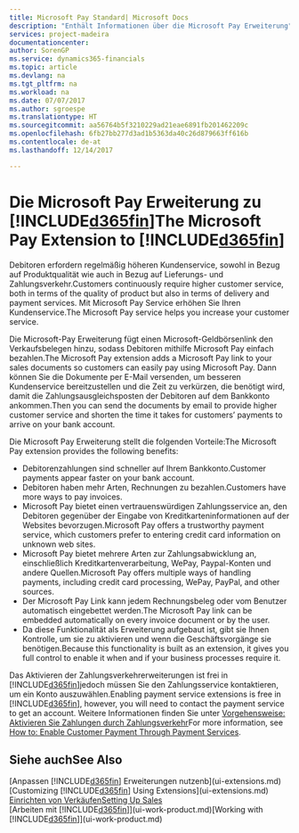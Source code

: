```yaml
---
title: Microsoft Pay Standard| Microsoft Docs
description: "Enthält Informationen über die Microsoft Pay Erweiterung"
services: project-madeira
documentationcenter: 
author: SorenGP
ms.service: dynamics365-financials
ms.topic: article
ms.devlang: na
ms.tgt_pltfrm: na
ms.workload: na
ms.date: 07/07/2017
ms.author: sgroespe
ms.translationtype: HT
ms.sourcegitcommit: aa56764b5f3210229ad21eae6891fb201462209c
ms.openlocfilehash: 6fb27bb277d3ad1b5363da40c26d879663ff616b
ms.contentlocale: de-at
ms.lasthandoff: 12/14/2017

---
```

# <a name="the-microsoft-pay-extension-to-included365finincludesd365finlongmdmd"></a><span data-ttu-id="896c1-103">Die Microsoft Pay Erweiterung zu [!INCLUDE[d365fin](includes/d365fin_long_md.md)]</span><span class="sxs-lookup"><span data-stu-id="896c1-103">The Microsoft Pay Extension to [!INCLUDE[d365fin](includes/d365fin_long_md.md)]</span></span>
<span data-ttu-id="896c1-104">Debitoren erfordern regelmäßig höheren Kundenservice, sowohl in Bezug auf Produktqualität wie auch in Bezug auf Lieferungs- und Zahlungsverkehr.</span><span class="sxs-lookup"><span data-stu-id="896c1-104">Customers continuously require higher customer service, both in terms of the quality of product but also in terms of delivery and payment services.</span></span> <span data-ttu-id="896c1-105">Mit Microsoft Pay Service erhöhen Sie Ihren Kundenservice.</span><span class="sxs-lookup"><span data-stu-id="896c1-105">The Microsoft Pay service helps you increase your customer service.</span></span>

<span data-ttu-id="896c1-106">Die Microsoft-Pay Erweiterung fügt einen Microsoft-Geldbörsenlink den Verkaufsbelegen hinzu, sodass Debitoren mithilfe Microsoft Pay einfach bezahlen.</span><span class="sxs-lookup"><span data-stu-id="896c1-106">The Microsoft Pay extension adds a Microsoft Pay link to your sales documents so customers can easily pay using Microsoft Pay.</span></span> <span data-ttu-id="896c1-107">Dann können Sie die Dokumente per E-Mail versenden, um besseren Kundenservice bereitzustellen und die Zeit zu verkürzen, die benötigt wird, damit die Zahlungsausgleichsposten der Debitoren auf dem Bankkonto ankommen.</span><span class="sxs-lookup"><span data-stu-id="896c1-107">Then you can send the documents by email to provide higher customer service and shorten the time it takes for customers’ payments to arrive on your bank account.</span></span>

<span data-ttu-id="896c1-108">Die Microsoft Pay Erweiterung stellt die folgenden Vorteile:</span><span class="sxs-lookup"><span data-stu-id="896c1-108">The Microsoft Pay extension provides the following benefits:</span></span>
- <span data-ttu-id="896c1-109">Debitorenzahlungen sind schneller auf Ihrem Bankkonto.</span><span class="sxs-lookup"><span data-stu-id="896c1-109">Customer payments appear faster on your bank account.</span></span>
- <span data-ttu-id="896c1-110">Debitoren haben mehr Arten, Rechnungen zu bezahlen.</span><span class="sxs-lookup"><span data-stu-id="896c1-110">Customers have more ways to pay invoices.</span></span>
- <span data-ttu-id="896c1-111">Microsoft Pay bietet einen vertrauenswürdigen Zahlungsservice an, den Debitoren gegenüber der Eingabe von Kreditkarteninformationen auf der Websites bevorzugen.</span><span class="sxs-lookup"><span data-stu-id="896c1-111">Microsoft Pay offers a trustworthy payment service, which customers prefer to entering credit card information on unknown web sites.</span></span>
- <span data-ttu-id="896c1-112">Microsoft Pay bietet mehrere Arten zur Zahlungsabwicklung an, einschließlich Kreditkartenverarbeitung, WePay, Paypal-Konten und andere Quellen.</span><span class="sxs-lookup"><span data-stu-id="896c1-112">Microsoft Pay offers multiple ways of handling payments, including credit card processing, WePay, PayPal, and other sources.</span></span>
- <span data-ttu-id="896c1-113">Der Microsoft Pay Link kann jedem Rechnungsbeleg oder vom Benutzer automatisch eingebettet werden.</span><span class="sxs-lookup"><span data-stu-id="896c1-113">The Microsoft Pay link can be embedded automatically on every invoice document or by the user.</span></span>
- <span data-ttu-id="896c1-114">Da diese Funktionalität als Erweiterung aufgebaut ist, gibt sie Ihnen Kontrolle, um sie zu aktivieren und wenn die Geschäftsvorgänge sie benötigen.</span><span class="sxs-lookup"><span data-stu-id="896c1-114">Because this functionality is built as an extension, it gives you full control to enable it when and if your business processes require it.</span></span>

<span data-ttu-id="896c1-115">Das Aktivieren der Zahlungsverkehrerweiterungen ist frei in [!INCLUDE[d365fin](includes/d365fin_md.md)]jedoch müssen Sie den Zahlungsservice kontaktieren, um ein Konto auszuwählen.</span><span class="sxs-lookup"><span data-stu-id="896c1-115">Enabling payment service extensions is free in [!INCLUDE[d365fin](includes/d365fin_md.md)], however, you will need to contact the payment service to get an account.</span></span> <span data-ttu-id="896c1-116">Weitere Informationen finden Sie unter [Vorgehensweise: Aktivieren Sie Zahlungen durch Zahlungsverkehr](sales-how-enable-payment-service-extensions.md)</span><span class="sxs-lookup"><span data-stu-id="896c1-116">For more information, see [How to: Enable Customer Payment Through Payment Services](sales-how-enable-payment-service-extensions.md).</span></span>

## <a name="see-also"></a><span data-ttu-id="896c1-117">Siehe auch</span><span class="sxs-lookup"><span data-stu-id="896c1-117">See Also</span></span>
<span data-ttu-id="896c1-118">[Anpassen [!INCLUDE[d365fin](includes/d365fin_md.md)] Erweiterungen nutzenb](ui-extensions.md)</span><span class="sxs-lookup"><span data-stu-id="896c1-118">[Customizing [!INCLUDE[d365fin](includes/d365fin_md.md)] Using Extensions](ui-extensions.md)</span></span>  
[<span data-ttu-id="896c1-119">Einrichten von Verkäufen</span><span class="sxs-lookup"><span data-stu-id="896c1-119">Setting Up Sales</span></span>](sales-setup-sales.md)  
<span data-ttu-id="896c1-120">[Arbeiten mit [!INCLUDE[d365fin](includes/d365fin_md.md)]](ui-work-product.md)</span><span class="sxs-lookup"><span data-stu-id="896c1-120">[Working with [!INCLUDE[d365fin](includes/d365fin_md.md)]](ui-work-product.md)</span></span>

